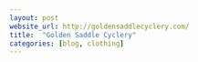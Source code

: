 ```yaml
---
layout: post
website_url: http://goldensaddlecyclery.com/
title:  "Golden Saddle Cyclery"
categories: [blog, clothing]
---
```

